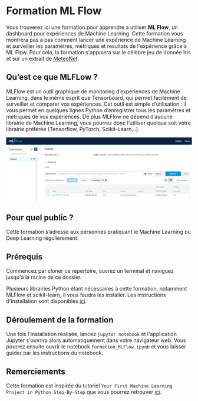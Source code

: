# Formation ML Flow
Vous trouverez ici une formation pour apprendre à utiliser **ML Flow**, un dashboard pour expériences de Machine Learning. Cette formation vous montrera pas à pas comment lancer une expérience de Machine Learning et surveiller les paramètres, métriques et resultats de l'expérience grâce à ML Flow. Pour cela, la formation s'appuiera sur le célèbre jeu de donnée Iris et sur un extrait de [MeteoNet](meteonet.umr-cnrm.fr).

## Qu’est ce que MLFLow ?
MLFlow est un outil graphique de monitoring d’expériences de Machine Learning, dans le même esprit que Tensorboard, qui permet facilement de surveiller et comparer vos expériences. Cet outil est simple d’utilisation : il vous permet en quelques lignes Python d’enregistrer tous les paramètres et métriques de vos expériences. De plus MLFlow ne dépend d’aucune librairie de Machine Learning, vous pourrez donc l’utiliser quelque soit votre librairie préférée (Tensorflow, PyTorch, Scikit-Learn,..).

![dashboard](MLFlow.png)


## Pour quel public ?
Cette formation s’adresse aux personnes pratiquant le Machine Learning ou Deep Learning régulièrement.

## Prérequis

Commencez par cloner ce repertoire, ouvrez un terminal et naviguez jusqu'à la racine de ce dossier.

Plusieurs librairies Python étant nécessaires à cette formation, notamment MLFlow et scikit-learn, il vous faudra les installer. Les instructions d'installation sont disponibles [ici](installation.md).

## Déroulement de la formation

Une fois l'installation réalisée, lancez ```jupyter notebook``` et l'application Jupyter s'ouvrira alors automatiquement dans votre navigateur web. Vous pourrez ensuite ouvrir le notebook ```formation_MLFlow.ipynb``` et vous laisser guider par les instructions du notebook.

## Remerciements

Cette formation est inspirée du tutoriel ```Your First Machine Learning Project in Python Step-By-Step``` que vous pourrez retrouver [ici](https://machinelearningmastery.com/machine-learning-in-python-step-by-step/).

